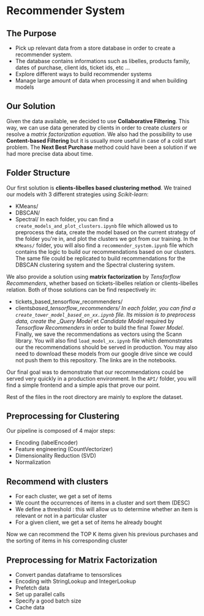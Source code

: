 # Recommender System

## The Purpose

-   Pick up relevant data from a store database in order to create a recommender system.
-   The database contains informations such as libelles, products family, dates of purchase, client ids, ticket ids, etc ...
-   Explore different ways to build recommender systems
-   Manage large amount of data when processing it and when building models

## Our Solution

Given the data available, we decided to use **Collaborative Filtering**.
This way, we can use data generated by clients in order to create _clusters_ or resolve a _matrix factorization equation_.
We also had the possibility to use **Content-based Filtering** but it is usually more useful in case of a cold start problem.
The **Next Best Purchase** method could have been a solution if we had more precise data about time.

## Folder Structure

Our first solution is **clients-libelles based clustering method**. We trained our models with 3 different strategies using _Scikit-learn_:

-   KMeans/
-   DBSCAN/
-   Spectral/
    In each folder, you can find a `create_models_and_plot_clusters.ipynb` file which allowed us to preprocess the data, create the model based on the current strategy of the folder you're in, and plot the clusters we got from our training.
    In the `KMeans/` folder, you will also find a `recommender_system.ipynb` file which contains the logic to build our recommendations based on our clusters.
    The same file could be replicated to build recommendations for the DBSCAN clustering system and the Spectral clustering system.

We also provide a solution using **matrix factorization** by _Tensforflow Recommenders_, whether based on tickets-libelles relation or clients-libelles relation. Both of those solutions can be find respectively in:

-   tickets_based_tensorflow_recommenders/
-   clients*based_tensorflow_recommenders/
    In each folder, you can find a `create_tower_model_based_on_xx.ipynb` file. Its mission is to preprocess data, create the \_Query Model* et _Candidate Model_ required by _Tensorflow Recommenders_ in order to build the final _Tower Model_. Finally, we save the recommendations as vectors using the Scann library.
    You will also find `load_model_xx.ipynb` file which demonstrates our the recommendations should be served in production.
    You may also need to download these models from our google drive since we could not push them to this repository.
    The links are in the notebooks.

Our final goal was to demonstrate that our recommendations could be served very quickly in a production environment.
In the `API/` folder, you will find a simple frontend and a simple apis that prove our point.

Rest of the files in the root directory are mainly to explore the dataset.

## Preprocessing for Clustering

Our pipeline is composed of 4 major steps:

-   Encoding (labelEncoder)
-   Feature engineering (CountVectorizer)
-   Dimensionality Reduction (SVD)
-   Normalization

## Recommend with clusters

-   For each cluster, we get a set of items
-   We count the occurrences of items in a cluster and sort them (DESC)
-   We define a threshold : this will allow us to determine whether an item is relevant or not in a particular cluster
-   For a given client, we get a set of items he already bought

Now we can recommend the TOP K items given his previous purchases and the sorting of items in his corresponding cluster

## Preprocessing for Matrix Factorization

-   Convert pandas dataframe to tensorslices
-   Encoding with StringLookup and IntegerLookup
-   Prefetch data
-   Set up parallel calls
-   Specify a good batch size
-   Cache data
